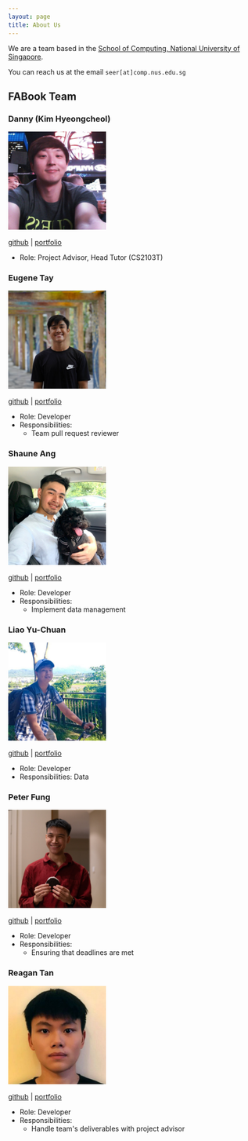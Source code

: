 ```yaml
---
layout: page
title: About Us
---
```


We are a team based in the [School of Computing, National University of Singapore](http://www.comp.nus.edu.sg).

You can reach us at the email `seer[at]comp.nus.edu.sg`

## FABook Team

### Danny (Kim Hyeongcheol)

<img src="./images/bluesky0911.png" width="200px">

[github](https://github.com/bluesky0911) |
[portfolio](team/bluesky0911.md)

* Role: Project Advisor, Head Tutor (CS2103T)

### Eugene Tay

<img src="images/eugenetayyj.png" width="200px">

[github](https://github.com/eugenetayyj) |
[portfolio](team/eugenetayyj.md)

* Role: Developer
* Responsibilities:
  * Team pull request reviewer


### Shaune Ang

<img src="images/shauneang.png" width="200px">

[github](https://github.com/shauneang) |
[portfolio](team/shauneang.md)

* Role: Developer
* Responsibilities:
    * Implement data management


### Liao Yu-Chuan

<img src="images/isanidiot.png" width="200px">

[github](http://github.com/isanidiot) |
[portfolio](team/isanidiot.md)

* Role: Developer
* Responsibilities: Data

### Peter Fung

<img src="images/fungusta.png" width="200px">

[github](http://github.com/fungusta) |
[portfolio](team/fungusta.md)


* Role: Developer
* Responsibilities:
  * Ensuring that deadlines are met

### Reagan Tan

<img src="images/reagantan00.png" width="200px">

[github](http://github.com/reagantan00) |
[portfolio](team/reagantan00.md)

* Role: Developer
* Responsibilities:
  * Handle team's deliverables with project advisor
